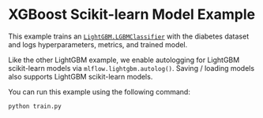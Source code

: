 # XGBoost Scikit-learn Model Example

This example trains an [`LightGBM.LGBMClassifier`](https://lightgbm.readthedocs.io/en/latest/pythonapi/lightgbm.LGBMClassifier.html) with the diabetes dataset and logs hyperparameters, metrics, and trained model.

Like the other LightGBM example, we enable autologging for LightGBM scikit-learn models via `mlflow.lightgbm.autolog()`. Saving / loading models also supports LightGBM scikit-learn models.

You can run this example using the following command:

```python
python train.py
```
